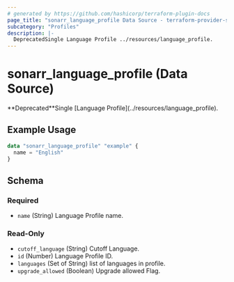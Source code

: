 ```yaml
---
# generated by https://github.com/hashicorp/terraform-plugin-docs
page_title: "sonarr_language_profile Data Source - terraform-provider-sonarr"
subcategory: "Profiles"
description: |-
  DeprecatedSingle Language Profile ../resources/language_profile.
---
```


# sonarr_language_profile (Data Source)

<!-- subcategory:Profiles -->**Deprecated**Single [Language Profile](../resources/language_profile).

## Example Usage

```terraform
data "sonarr_language_profile" "example" {
  name = "English"
}
```

<!-- schema generated by tfplugindocs -->
## Schema

### Required

- `name` (String) Language Profile name.

### Read-Only

- `cutoff_language` (String) Cutoff Language.
- `id` (Number) Language Profile ID.
- `languages` (Set of String) list of languages in profile.
- `upgrade_allowed` (Boolean) Upgrade allowed Flag.



